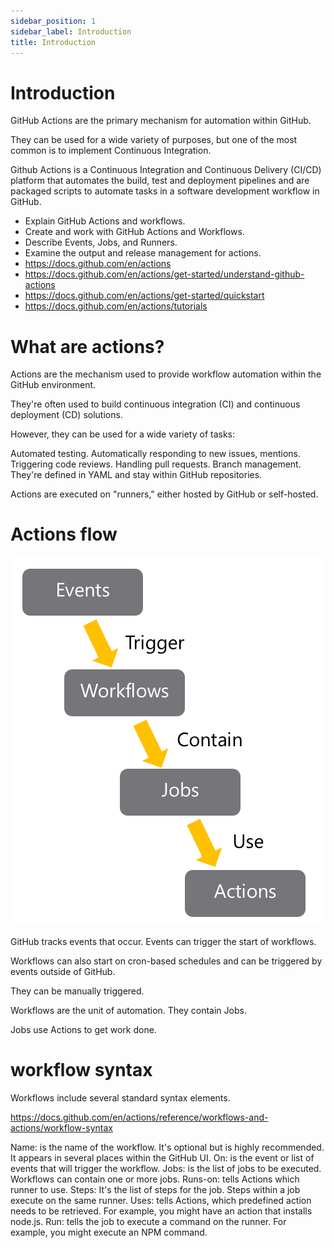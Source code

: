 ```yaml
---
sidebar_position: 1
sidebar_label: Introduction
title: Introduction
---
```


# Introduction

GitHub Actions are the primary mechanism for automation within GitHub.

They can be used for a wide variety of purposes, but one of the most common is to implement Continuous Integration.

Github Actions is a Continuous Integration and Continuous Delivery (CI/CD) platform that automates the build, test and deployment pipelines and are packaged scripts to automate tasks in a software development workflow in GitHub.

- Explain GitHub Actions and workflows.
- Create and work with GitHub Actions and Workflows.
- Describe Events, Jobs, and Runners.
- Examine the output and release management for actions.
- https://docs.github.com/en/actions
- https://docs.github.com/en/actions/get-started/understand-github-actions
- https://docs.github.com/en/actions/get-started/quickstart
- https://docs.github.com/en/actions/tutorials


# What are actions?

Actions are the mechanism used to provide workflow automation within the GitHub environment.

They're often used to build continuous integration (CI) and continuous deployment (CD) solutions.

However, they can be used for a wide variety of tasks:

Automated testing.
Automatically responding to new issues, mentions.
Triggering code reviews.
Handling pull requests.
Branch management.
They're defined in YAML and stay within GitHub repositories.

Actions are executed on "runners," either hosted by GitHub or self-hosted.

# Actions flow

![Actions flow](../../../static/img/devops/ghc-structure.png "Actions flow")

GitHub tracks events that occur. Events can trigger the start of workflows.

Workflows can also start on cron-based schedules and can be triggered by events outside of GitHub.

They can be manually triggered.

Workflows are the unit of automation. They contain Jobs.

Jobs use Actions to get work done.

# workflow syntax

Workflows include several standard syntax elements.

https://docs.github.com/en/actions/reference/workflows-and-actions/workflow-syntax

Name: is the name of the workflow. It's optional but is highly recommended. It appears in several places within the GitHub UI.
On: is the event or list of events that will trigger the workflow.
Jobs: is the list of jobs to be executed. Workflows can contain one or more jobs.
Runs-on: tells Actions which runner to use.
Steps: It's the list of steps for the job. Steps within a job execute on the same runner.
Uses: tells Actions, which predefined action needs to be retrieved. For example, you might have an action that installs node.js.
Run: tells the job to execute a command on the runner. For example, you might execute an NPM command.
